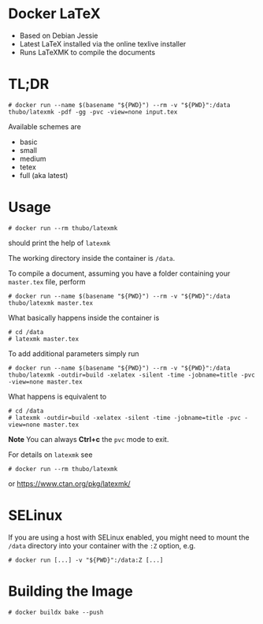 # Docker LaTeX

* Based on Debian Jessie
* Latest LaTeX installed via the online texlive installer
* Runs LaTeXMK to compile the documents

# TL;DR
```
# docker run --name $(basename "${PWD}") --rm -v "${PWD}":/data thubo/latexmk -pdf -gg -pvc -view=none input.tex
```

Available schemes are
* basic
* small
* medium
* tetex
* full (aka latest)

# Usage
```
# docker run --rm thubo/latexmk
```
should print the help of `latexmk`

The working directory inside the container is `/data`.

To compile a document, assuming you have a folder containing your `master.tex` file,  perform
```
# docker run --name $(basename "${PWD}") --rm -v "${PWD}":/data thubo/latexmk master.tex
```
What basically happens inside the container is
```
# cd /data
# latexmk master.tex
```
To add additional parameters simply run
```
# docker run --name $(basename "${PWD}") --rm -v "${PWD}":/data thubo/latexmk -outdir=build -xelatex -silent -time -jobname=title -pvc -view=none master.tex
```
What happens is equivalent to
```
# cd /data
# latexmk -outdir=build -xelatex -silent -time -jobname=title -pvc -view=none master.tex
```

**Note** You can always **Ctrl+c** the `pvc` mode to exit.

For details on `latexmk` see
```
# docker run --rm thubo/latexmk
```
or https://www.ctan.org/pkg/latexmk/

# SELinux

If you are using a host with SELinux enabled, you might need to mount the `/data` directory into your container with the `:Z` option, e.g.
```
# docker run [...] -v "${PWD}":/data:Z [...]
```

# Building the Image

```
# docker buildx bake --push
```
